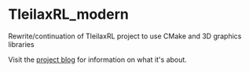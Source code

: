 # TleilaxRL_modern
Rewrite/continuation of TleilaxRL project to use CMake and 3D graphics libraries

Visit the [project blog](https://bredlej.github.io/TleilaxRL_modern/tleilax/2020/12/03/what-is-this.html) for information on what it's about.
